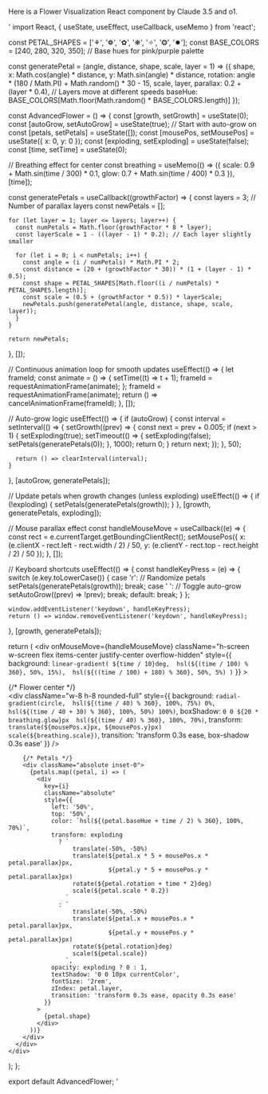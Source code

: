 Here is a Flower Visualization React component by Claude 3.5 and o1.

'
import React, { useState, useEffect, useCallback, useMemo } from 'react';

const PETAL_SHAPES = ['⚘', '❁', '✿', '❋', '✧', '❂', '✹'];
const BASE_COLORS = [240, 280, 320, 350]; // Base hues for pink/purple palette

const generatePetal = (angle, distance, shape, scale, layer = 1) => ({
  shape,
  x: Math.cos(angle) * distance,
  y: Math.sin(angle) * distance,
  rotation: angle * (180 / Math.PI) + Math.random() * 30 - 15,
  scale,
  layer,
  parallax: 0.2 + (layer * 0.4), // Layers move at different speeds
  baseHue: BASE_COLORS[Math.floor(Math.random() * BASE_COLORS.length)]
});

const AdvancedFlower = () => {
  const [growth, setGrowth] = useState(0);
  const [autoGrow, setAutoGrow] = useState(true); // Start with auto-grow on
  const [petals, setPetals] = useState([]);
  const [mousePos, setMousePos] = useState({ x: 0, y: 0 });
  const [exploding, setExploding] = useState(false);
  const [time, setTime] = useState(0);

  // Breathing effect for center
  const breathing = useMemo(() => ({
    scale: 0.9 + Math.sin(time / 300) * 0.1,
    glow: 0.7 + Math.sin(time / 400) * 0.3
  }), [time]);

  const generatePetals = useCallback((growthFactor) => {
    const layers = 3; // Number of parallax layers
    const newPetals = [];
    
    for (let layer = 1; layer <= layers; layer++) {
      const numPetals = Math.floor(growthFactor * 8 * layer);
      const layerScale = 1 - ((layer - 1) * 0.2); // Each layer slightly smaller
      
      for (let i = 0; i < numPetals; i++) {
        const angle = (i / numPetals) * Math.PI * 2;
        const distance = (20 + (growthFactor * 30)) * (1 + (layer - 1) * 0.5);
        const shape = PETAL_SHAPES[Math.floor((i / numPetals) * PETAL_SHAPES.length)];
        const scale = (0.5 + (growthFactor * 0.5)) * layerScale;
        newPetals.push(generatePetal(angle, distance, shape, scale, layer));
      }
    }
    
    return newPetals;
  }, []);

  // Continuous animation loop for smooth updates
  useEffect(() => {
    let frameId;
    const animate = () => {
      setTime((t) => t + 1);
      frameId = requestAnimationFrame(animate);
    };
    frameId = requestAnimationFrame(animate);
    return () => cancelAnimationFrame(frameId);
  }, []);

  // Auto-grow logic
  useEffect(() => {
    if (autoGrow) {
      const interval = setInterval(() => {
        setGrowth((prev) => {
          const next = prev + 0.005;
          if (next > 1) {
            setExploding(true);
            setTimeout(() => {
              setExploding(false);
              setPetals(generatePetals(0));
            }, 1000);
            return 0;
          }
          return next;
        });
      }, 50);

      return () => clearInterval(interval);
    }
  }, [autoGrow, generatePetals]);

  // Update petals when growth changes (unless exploding)
  useEffect(() => {
    if (!exploding) {
      setPetals(generatePetals(growth));
    }
  }, [growth, generatePetals, exploding]);

  // Mouse parallax effect
  const handleMouseMove = useCallback((e) => {
    const rect = e.currentTarget.getBoundingClientRect();
    setMousePos({
      x: (e.clientX - rect.left - rect.width / 2) / 50,
      y: (e.clientY - rect.top - rect.height / 2) / 50
    });
  }, []);

  // Keyboard shortcuts
  useEffect(() => {
    const handleKeyPress = (e) => {
      switch (e.key.toLowerCase()) {
        case 'r': // Randomize petals
          setPetals(generatePetals(growth));
          break;
        case ' ': // Toggle auto-grow
          setAutoGrow((prev) => !prev);
          break;
        default:
          break;
      }
    };

    window.addEventListener('keydown', handleKeyPress);
    return () => window.removeEventListener('keydown', handleKeyPress);
  }, [growth, generatePetals]);

  return (
    <div
      onMouseMove={handleMouseMove}
      className="h-screen w-screen flex items-center justify-center overflow-hidden"
      style={{
        background: `linear-gradient(
          ${time / 10}deg, 
          hsl(${(time / 100) % 360}, 50%, 15%), 
          hsl(${((time / 100) + 180) % 360}, 50%, 5%)
        )`
      }}
    >
      <div className="relative h-96 w-96">
        {/* Flower center */}
        <div className="absolute inset-0 flex items-center justify-center">
          <div
            className="w-8 h-8 rounded-full"
            style={{
              background: `radial-gradient(circle, 
                hsl(${(time / 40) % 360}, 100%, 75%) 0%, 
                hsl(${(time / 40 + 30) % 360}, 100%, 50%) 100%)`,
              boxShadow: `0 0 ${20 * breathing.glow}px 
                hsl(${(time / 40) % 360}, 100%, 70%)`,
              transform: `translate(${mousePos.x}px, ${mousePos.y}px) 
                          scale(${breathing.scale})`,
              transition: 'transform 0.3s ease, box-shadow 0.3s ease'
            }}
          />
        </div>

        {/* Petals */}
        <div className="absolute inset-0">
          {petals.map((petal, i) => (
            <div
              key={i}
              className="absolute"
              style={{
                left: '50%',
                top: '50%',
                color: `hsl(${(petal.baseHue + time / 2) % 360}, 100%, 70%)`,
                transform: exploding
                  ? `
                      translate(-50%, -50%)
                      translate(${petal.x * 5 + mousePos.x * petal.parallax}px, 
                                ${petal.y * 5 + mousePos.y * petal.parallax}px)
                      rotate(${petal.rotation + time * 2}deg)
                      scale(${petal.scale * 0.2})
                    `
                  : `
                      translate(-50%, -50%)
                      translate(${petal.x + mousePos.x * petal.parallax}px, 
                                ${petal.y + mousePos.y * petal.parallax}px)
                      rotate(${petal.rotation}deg)
                      scale(${petal.scale})
                    `,
                opacity: exploding ? 0 : 1,
                textShadow: '0 0 10px currentColor',
                fontSize: '2rem',
                zIndex: petal.layer,
                transition: 'transform 0.3s ease, opacity 0.3s ease'
              }}
            >
              {petal.shape}
            </div>
          ))}
        </div>
      </div>
    </div>
  );
};

export default AdvancedFlower;
'
